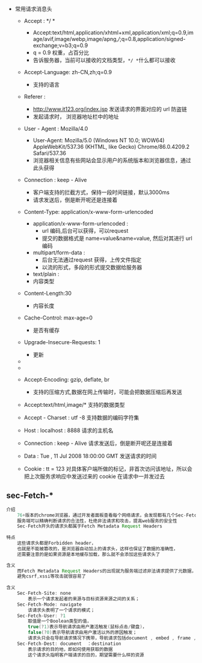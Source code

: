 *   常用请求消息头
    *   Accept : */ *
        *    Accept:text/html,application/xhtml+xml,application/xml;q=0.9,image/avif,image/webp,image/apng,*/*;q=0.8,application/signed-exchange;v=b3;q=0.9 
        *    q = 0.9 权重，占百分比
        *    告诉服务器，当前可以接收的文档类型，`*/ *`什么都可以接收
        
    *   Accept-Language: zh-CN,zh;q=0.9 
        *   支持的语言
        
    *   Referer :
        *    http://www.it123.org/index.jsp 发送请求的界面对应的 url 防盗链    
        *   发起请求时， 浏览器地址栏中的地址   
        
    *   User - Agent : Mozilla/4.0
        *    User-Agent: Mozilla/5.0 (Windows NT 10.0; WOW64) AppleWebKit/537.36 (KHTML, like Gecko) Chrome/86.0.4209.2 Safari/537.36 
        *    浏览器相关信息有些网站会显示用户的系统版本和浏览器信息，通过此头获得
        
    *   Connection : keep - Alive
        *   客户端支持的拦截方式，保持一段时间链接，默认3000ms
        *   请求发送后，倒是断开呢还是连接着
        
    *   Content-Type: application/x-www-form-urlencoded
        *   application/x-www-form-urlencoded  :
            *    url 编码,后台可以获得，可以request
            *   提交的数据格式是 name=value&name=value, 然后对其进行 url 编码
        *   multipart/form-data :
            *   后台无法通过request 获得，上传文件指定
            *   以流的形式，多段的形式提交数据给服务器
        *   text/plain :
        *   内容类型
        
    *   Content-Length:30
        *   内容长度
        
    *   Cache-Control: max-age=0 
        *   是否有缓存
        
    *   Upgrade-Insecure-Requests: 1 
        *   更新
        
    *   
    
        
    
    *   
    
    *   Accept-Encoding: gzip, deflate, br 
        *   支持的压缩方式,数据在网上传输时，可能会把数据压缩后再发送
        
    *   Accept:text/html,image/*                 支持的数据类型                                           
    
    *   Accept - Charset : utf -8               支持数据的编码字符集                                        
    
    *   Host : localhost : 8888                  请求的主机名                                                            
    
    *   Connection : keep - Alive                请求发送后，倒是断开呢还是连接着                             
    
    *   Data : Tue , 11 Jul 2008 18:00:00  GMT   发送请求的时间                                               
    
    *   Cookie : tt = 123                        对具体客户端所做的标记，非首次访问该地址，所以会把上次服务求响应中发送过来的 cookie 在请求中一并发过去 

## sec-Fetch-*

```java
介绍
    76+版本的chrome浏览器，通过开发者面板查看每个网络请求，会发现都有几个Sec-Fetch开头的请求头
    服务端可以精确判断请求的合法性，杜绝非法请求和攻击，提高web服务的安全性
    Sec-Fetch开头的请求头都属于Fetch Metadata Request Headers
    
特点
    这些请求头都是Forbidden header，
    也就是不能被篡改的，是浏览器自动加上的请求头，这样也保证了数据的准确性，
    还需要注意的是如果资源是本地缓存加载，那么就不会添加这些请求头了

含义
    而Fetch Metadata Request Headers的出现就为服务端过滤非法请求提供了元数据，    
    避免csrf,xssi等攻击就很容易了
    
含义    
    Sec-Fetch-Site: none 
        表示一个请求发起者的来源与目标资源来源之间的关系；
    Sec-Fetch-Mode: navigate 
        该请求头表明了一个请求的模式；
    Sec-Fetch-User: ?1 
        取值是一个Boolean类型的值，
        true(?1)表示导航请求由用户激活触发(鼠标点击/键盘)，
        false(?0)表示导航请求由用户激活以外的原因触发；
        请求头只会在导航请求情况下携带，导航请求包括document , embed , frame , iframe , or object ；
    Sec-Fetch-Dest: document  ：destination
        表示请求的目的地，即如何使用获取的数据
        这个请求头指明客户端请求的目的，期望需要什么样的资源
```

